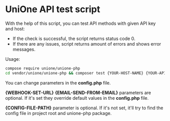 # UniOne API test script

With the help of this script, you can test API methods with given API key and host:
* If the check is successful, the script returns status code 0.
* If there are any issues, script returns amount of errors and shows error messages.

Usage:

```bash
compose require unione/unione-php
cd vendor/unione/unione-php && composer test {YOUR-HOST-NAME} {YOUR-API-KEY} {WEBHOOK-SET-URL} {EMAIL-SEND-FROM-EMAIL} {CONFIG-FILE-PATH}
```
You can change parameters in the **config.php** file.

**{WEBHOOK-SET-URL}** **{EMAIL-SEND-FROM-EMAIL}** parameters are optional. If it's set they override default values in the **config.php** file.

**{CONFIG-FILE-PATH}** parameter is optional. If it's not set, it'll try to find
the config file in project root and unione-php package.
